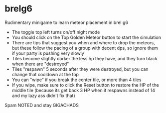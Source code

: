 # brelg6
Rudimentary minigame to learn meteor placement in brel g6


- The toggle top left turns on/off night mode
- You should click on the Top Golden Meteor button to start the simulation
- There are tips that suggest you when and where to drop the meteors, but these follow the pacing of a group with decent dps, so ignore them if your party is pushing very slowly
- Tiles become slightly darker the less hp they have, and they turn black when there are "destroyed"
- Tiles "respawn" 5 seconds after they were destroyed, but you can change that cooldown at the top
- You can "wipe" if you break the center tile, or more than 4 tiles
- If you wipe, make sure to click the Reset button to restore the HP of the middle tile (because its get back 3 HP when it respawns instead of 14 and my lazy ass didn't fix that)

Spam NOTED and stay GIGACHADS
